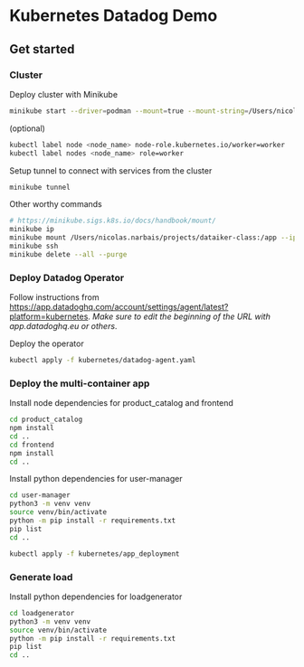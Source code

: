# Kubernetes Datadog Demo

## Get started

### Cluster

Deploy cluster with Minikube

```bash
minikube start --driver=podman --mount=true --mount-string=/Users/nicolas.narbais/projects/dataiker-class/kubernetes:/app --nodes=3
```

(optional)

```bash
kubectl label node <node_name> node-role.kubernetes.io/worker=worker
kubectl label nodes <node_name> role=worker
```

Setup tunnel to connect with services from the cluster

```bash
minikube tunnel
```

Other worthy commands

```bash
# https://minikube.sigs.k8s.io/docs/handbook/mount/
minikube ip
minikube mount /Users/nicolas.narbais/projects/dataiker-class:/app --ip=$(minikube ip)   
minikube ssh
minikube delete --all --purge
```

### Deploy Datadog Operator

Follow instructions from https://app.datadoghq.com/account/settings/agent/latest?platform=kubernetes. *Make sure to edit the beginning of the URL with app.datadoghq.eu or others*.

Deploy the operator

```bash
kubectl apply -f kubernetes/datadog-agent.yaml
```

### Deploy the multi-container app

Install node dependencies for product_catalog and frontend

```bash
cd product_catalog
npm install
cd ..
cd frontend
npm install
cd ..
```

Install python dependencies for user-manager

```bash
cd user-manager
python3 -m venv venv
source venv/bin/activate
python -m pip install -r requirements.txt
pip list
cd ..
```

```bash
kubectl apply -f kubernetes/app_deployment
```

### Generate load

Install python dependencies for loadgenerator

```bash
cd loadgenerator
python3 -m venv venv
source venv/bin/activate
python -m pip install -r requirements.txt
pip list
cd ..
```

```bash
```
